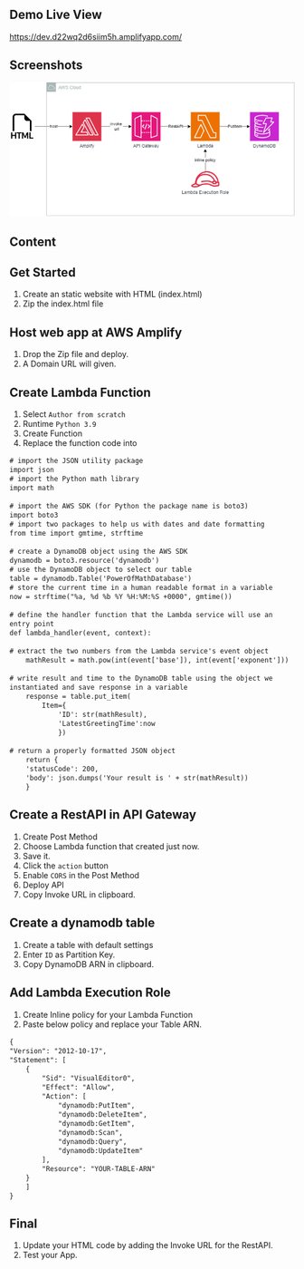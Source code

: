 
## Demo Live View

https://dev.d22wq2d6siim5h.amplifyapp.com/


## Screenshots

![Architecture Diagram](https://github.com/yyhao0422/end-to-end_webapp/blob/master/architecturediagram.png)



## Content

## Get Started

1. Create an static website with HTML (index.html)
2. Zip the index.html file

## Host web app at AWS Amplify
1. Drop the Zip file and deploy.
2. A Domain URL will given.

## Create Lambda Function
1. Select `Author from scratch` 
2. Runtime `Python 3.9`
3. Create Function
4. Replace the function code into

```
# import the JSON utility package
import json
# import the Python math library
import math

# import the AWS SDK (for Python the package name is boto3)
import boto3
# import two packages to help us with dates and date formatting
from time import gmtime, strftime

# create a DynamoDB object using the AWS SDK
dynamodb = boto3.resource('dynamodb')
# use the DynamoDB object to select our table
table = dynamodb.Table('PowerOfMathDatabase')
# store the current time in a human readable format in a variable
now = strftime("%a, %d %b %Y %H:%M:%S +0000", gmtime())

# define the handler function that the Lambda service will use an entry point
def lambda_handler(event, context):

# extract the two numbers from the Lambda service's event object
    mathResult = math.pow(int(event['base']), int(event['exponent']))

# write result and time to the DynamoDB table using the object we instantiated and save response in a variable
    response = table.put_item(
        Item={
            'ID': str(mathResult),
            'LatestGreetingTime':now
            })

# return a properly formatted JSON object
    return {
    'statusCode': 200,
    'body': json.dumps('Your result is ' + str(mathResult))
    }

```

## Create a RestAPI in API Gateway
1. Create Post Method
2. Choose Lambda function that created just now.
3. Save it.
4. Click the `action` button
4. Enable `CORS` in the Post Method
5. Deploy API
6. Copy Invoke URL in clipboard.

## Create a dynamodb table
1. Create a table with default settings
2. Enter `ID` as Partition Key.
2. Copy DynamoDB ARN in clipboard.

## Add Lambda Execution Role
1. Create Inline policy for your Lambda Function
2. Paste below policy and replace your Table ARN.
```
{
"Version": "2012-10-17",
"Statement": [
    {
        "Sid": "VisualEditor0",
        "Effect": "Allow",
        "Action": [
            "dynamodb:PutItem",
            "dynamodb:DeleteItem",
            "dynamodb:GetItem",
            "dynamodb:Scan",
            "dynamodb:Query",
            "dynamodb:UpdateItem"
        ],
        "Resource": "YOUR-TABLE-ARN"
    }
    ]
}

```

## Final
1. Update your HTML code by adding the Invoke URL for the RestAPI.
2. Test your App.
